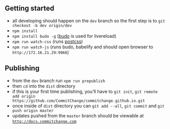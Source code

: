 ## Getting started
- all developing should happen on the `dev` branch so the first step is to `git checkout -b dev origin/dev`
- `npm install`
- `npm install budo -g` ([budo](https://www.npmjs.com/package/budo) is used for livereload)
- `npm run watch-css` (runs [postcss](https://github.com/postcss/postcss))
- `npm run watch-js` (runs budo, babelify and should open browser to `http://172.16.21.29:9966`)

## Publishing
- from the `dev` branch run `npm run prepublish`
- then `cd` into the `dist` directory
- if this is your first time publishing, you'll have to `git init`,  `git remote add origin https://github.com/CommitChange/commitchange.github.io.git`
- once inside of `dist` directory you can `git add --all`, `git commit` and `git push origin master`
- updates pushed from the `master` branch should be viewable at [`http://docs.commitchange.com`](http://docs.commitchange.com)
